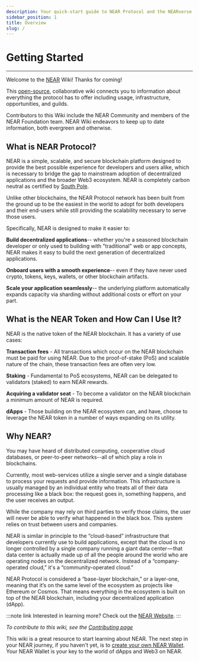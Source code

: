 ```yaml
---
description: Your quick-start guide to NEAR Protocol and the NEARverse
sidebar_position: 1
title: Overview
slug: /
---
```


# Getting Started
---

Welcome to the [NEAR](http://near.org) Wiki! Thanks for coming!

This [open-source](https://github.com/near/wiki), collaborative wiki connects you to information about everything the protocol has to offer including usage, infrastructure, opportunities, and guilds.

Contributors to this Wiki include the NEAR Community and members of the NEAR Foundation team. NEAR Wiki endeavors to keep up to date information, both evergreen and otherwise.


## What is NEAR Protocol?

NEAR is a simple, scalable, and secure blockchain platform designed to provide the best possible experience for developers and users alike, which is necessary to bridge the gap to mainstream adoption of decentralized applications and the broader Web3 ecosystem. NEAR is completely carbon neutral as certified by [South Pole](https://near.org/blog/near-climate-neutral-product/).

Unlike other blockchains, the NEAR Protocol network has been built from the ground up to be the easiest in the world to adopt for both developers and their end-users while still providing the scalability necessary to serve those users.

Specifically, NEAR is designed to make it easier to: 

**Build decentralized applications**-- whether you're a seasoned blockchain developer or only used to building with "traditional" web or app concepts, NEAR makes it easy to build the next generation of decentralized applications.

**Onboard users with a smooth experience**-- even if they have never used crypto, tokens, keys, wallets, or other blockchain artifacts. 

**Scale your application seamlessly**-- the underlying platform automatically expands capacity via sharding without additional costs or effort on your part.

## What is the NEAR Token and How Can I Use It?

NEAR is the native token of the NEAR blockchain. It has a variety of use cases:

**Transaction fees** - All transactions which occur on the NEAR blockchain must be paid for using NEAR. Due to the proof-of-stake (PoS) and scalable nature of the chain, these transaction fees are often very low.

**Staking** - Fundamental to PoS ecosystems, NEAR can be delegated to validators (staked) to earn NEAR rewards.

**Acquiring a validator seat** - To become a validator on the NEAR blockchain a minimum amount of NEAR is required.

**dApps** - Those building on the NEAR ecosystem can, and have, choose to leverage the NEAR token in a number of ways expanding on its utility.

## Why NEAR?

You may have heard of distributed computing, cooperative cloud databases, or peer-to-peer networks--all of which play a role in blockchains.

Currently, most web-services utilize a single server and a single database to process your requests and provide information. This infrastructure is usually managed by an individual entity who treats all of their data processing like a black box: the request goes in, something happens, and the user receives an output.

While the company may rely on third parties to verify those claims, the user will never be able to verify what happened in the black box. This system relies on trust between users and companies.

NEAR is similar in principle to the “cloud-based” infrastructure that developers currently use to build applications, except that the cloud is no longer controlled by a single company running a giant data center — that data center is actually made up of all the people around the world who are operating nodes on the decentralized network. Instead of a “company-operated cloud,” it's a “community-operated cloud.”

NEAR Protocol is considered a “base-layer blockchain,” or a layer-one, meaning that it’s on the same level of the ecosystem as projects like Ethereum or Cosmos. That means everything in the ecosystem is built on top of the NEAR blockchain, including your decentralized application (dApp).

:::note link
Interested in learning more? Check out the [NEAR Website](https://near.org).
:::


_To contribute to this wiki, see the_ [_Contributing page_](../contribute/contributor-guide.md)

This wiki is a great resource to start learning about NEAR.
The next step in your NEAR journey, if you haven't yet, is to [create your own NEAR Wallet](./creating-a-near-wallet.md).
Your NEAR Wallet is your key to the world of dApps and Web3 on NEAR.
